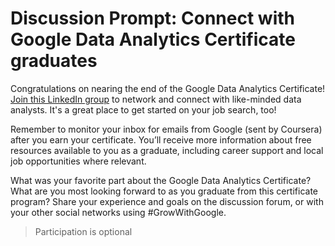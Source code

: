 # Discussion Prompt: Connect with Google Data Analytics Certificate graduates

Congratulations on nearing the end of the Google Data Analytics Certificate! [Join this LinkedIn group](https://www.linkedin.com/groups/13962674/) to network and connect with like-minded data analysts. It's a great place to get started on your job search, too!

Remember to monitor your inbox for emails from Google (sent by Coursera) after you earn your certificate. You’ll receive more information about free resources available to you as a graduate, including career support and local job opportunities where relevant.

What was your favorite part about the Google Data Analytics Certificate? What are you most looking forward to as you graduate from this certificate program? Share your experience and goals on the discussion forum, or with your other social networks using #GrowWithGoogle.

> Participation is optional
